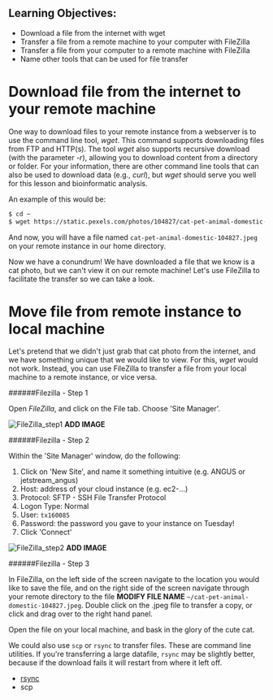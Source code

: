 ## Learning Objectives:

* Download a file from the internet with wget
* Transfer a file from a remote machine to your computer with FileZilla
* Transfer a file from your computer to a remote machine with FileZilla
* Name other tools that can be used for file transfer

# Download file from the internet to your remote machine

One way to download files to your remote instance from a webserver is to use the command line tool, *wget*. This command supports downloading files from FTP and HTTP(s). The tool *wget* also supports recursive download (with the parameter *-r*), allowing you to download content from a directory or folder. For your information, there are other command line tools that can also be used to download data (e.g., *curl*), but *wget* should serve you well for this lesson and bioinformatic analysis.

An example of this would be: 
```bash
$ cd ~
$ wget https://static.pexels.com/photos/104827/cat-pet-animal-domestic-104827.jpeg 
```

And now, you will have a file named `cat-pet-animal-domestic-104827.jpeg` on your remote instance in our home directory. 

Now we have a conundrum! We have downloaded a file that we know is a cat photo, but we can't view it on our remote machine! Let's use FileZilla to facilitate the transfer so we can take a look.

# Move file from remote instance to local machine
Let's pretend that we didn't just grab that cat photo from the internet, and we have something unique that we would like to view. For this, *wget* would not work. Instead, you can use FileZilla to transfer a file from your local machine to a remote instance, or vice versa. 

######Filezilla - Step 1

Open *FileZilla*, and click on the File tab. Choose 'Site Manager'.
 
![FileZilla_step1](../img/Filezilla_step1.png) **ADD IMAGE**

######Filezilla - Step 2

Within the 'Site Manager' window, do the following: 

1. Click on 'New Site', and name it something intuitive (e.g. ANGUS or jetstream_angus)
2. Host: address of your cloud instance (e.g. ec2-...) 
3. Protocol: SFTP - SSH File Transfer Protocol
4. Logon Type: Normal
5. User: `tx160085`
6. Password: the password you gave to your instance on Tuesday!
7. Click 'Connect'
	
![FileZilla_step2](../img/FileZilla_step2.png) **ADD IMAGE**

######Filezilla - Step 3

In FileZilla, on the left side of the screen navigate to the location you would like to save the file, and on the right side of the screen navigate through your remote directory to the file **MODIFY FILE NAME** `~/cat-pet-animal-domestic-104827.jpeg`. Double click on the .jpeg file to transfer a copy, or click and drag over to the right hand panel.

Open the file on your local machine, and bask in the glory of the cute cat.

We could also use `scp` or `rsync` to transfer files. These are command line utilities. If you're transferring a large datafile, `rsync` may be slightly better, because if the download fails it will restart from where it left off. 
+ [rsync](https://rsync.samba.org/)
+ scp
